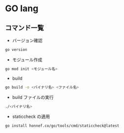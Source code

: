 # GO lang

## コマンド一覧

- バージョン確認

```bash
go version
```

- モジュール作成

```bash
go mod init <モジュール名>
```

- build

```bash
go build -o <バイナリ名> <ファイル名>
```

- build ファイルの実行

```bash
./<バイナリ名>
```

- staticcheck の適用

```bash
go install honnef.co/go/tools/cmd/staticcheck@latest
```
